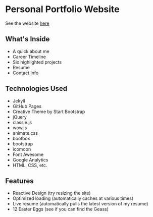 # Personal Portfolio Website

See the website <a href="http://spencer-shadley.github.io/" target="_blank">here</a>

## What's Inside

 - A quick about me
 - Career Timeline
 - Six highlighted projects
 - Resume
 - Contact Info

## Technologies Used

 - Jekyll
 - GitHub Pages
 - Creative Theme by Start Bootstrap
 - jQuery
 - classie.js
 - wow.js
 - animate.css
 - bootbox
 - bootstrap
 - icomoon
 - Font Awesome
 - Google Analytics
 - HTML, CSS, etc.

## Features

 - Reactive Design (try resizing the site)
 - Optimized loading (automatically caches at various times)
 - Live resume (automatically pulls the latest version of my resume)
 - 12 Easter Eggs (see if you can find the Geass)